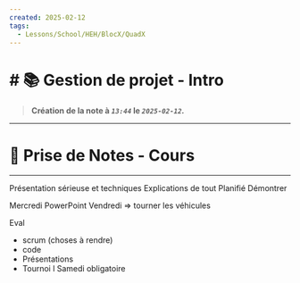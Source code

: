 ```yaml
---
created: 2025-02-12
tags:
  - Lessons/School/HEH/BlocX/QuadX
---
```


# # 📚  Gestion de projet - Intro
> **Création de la note à *`13:44`* le *`2025-02-12`.***
---

# 📝 Prise de Notes - Cours

---
Présentation sérieuse et techniques
Explications de tout 
Planifié 
Démontrer

Mercredi PowerPoint
Vendredi => tourner les véhicules

Eval 
- scrum (choses à rendre)
- code
- Présentations
- Tournoi
l
Samedi obligatoire